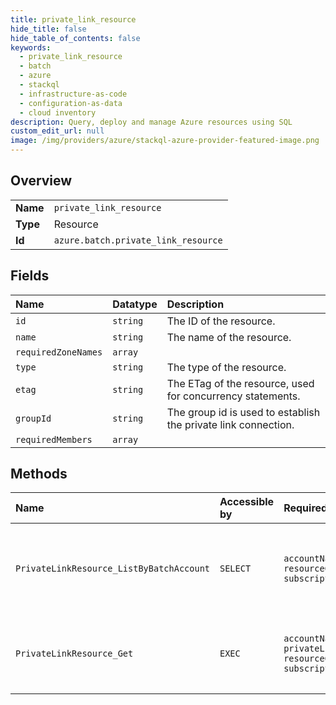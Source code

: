 ```yaml
---
title: private_link_resource
hide_title: false
hide_table_of_contents: false
keywords:
  - private_link_resource
  - batch
  - azure    
  - stackql
  - infrastructure-as-code
  - configuration-as-data
  - cloud inventory
description: Query, deploy and manage Azure resources using SQL
custom_edit_url: null
image: /img/providers/azure/stackql-azure-provider-featured-image.png
---
```

  
    

## Overview
<table><tbody>
<tr><td><b>Name</b></td><td><code>private_link_resource</code></td></tr>
<tr><td><b>Type</b></td><td>Resource</td></tr>
<tr><td><b>Id</b></td><td><code>azure.batch.private_link_resource</code></td></tr>
</tbody></table>

## Fields
| Name | Datatype | Description |
|:-----|:---------|:------------|
| `id` | `string` | The ID of the resource. |
| `name` | `string` | The name of the resource. |
| `requiredZoneNames` | `array` |  |
| `type` | `string` | The type of the resource. |
| `etag` | `string` | The ETag of the resource, used for concurrency statements. |
| `groupId` | `string` | The group id is used to establish the private link connection. |
| `requiredMembers` | `array` |  |
## Methods
| Name | Accessible by | Required Params | Description |
|:-----|:--------------|:----------------|:------------|
| `PrivateLinkResource_ListByBatchAccount` | `SELECT` | `accountName, resourceGroupName, subscriptionId` | Lists all of the private link resources in the specified account. |
| `PrivateLinkResource_Get` | `EXEC` | `accountName, privateLinkResourceName, resourceGroupName, subscriptionId` | Gets information about the specified private link resource. |
